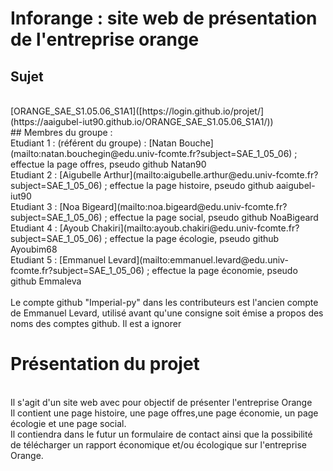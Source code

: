 # Inforange : site web de présentation de l'entreprise orange<br>
## Sujet  
<br>
[ORANGE_SAE_S1.05.06_S1A1]([https://login.github.io/projet/](https://aaigubel-iut90.github.io/ORANGE_SAE_S1.05.06_S1A1/))<br>
## Membres du groupe :
<br>
Etudiant 1 : (référent du groupe) :  [Natan Bouche](mailto:natan.bouchegin@edu.univ-fcomte.fr?subject=SAE_1_05_06) ; effectue la page offres, pseudo github Natan90 <br>
Etudiant 2 : [Aigubelle Arthur](mailto:aigubelle.arthur@edu.univ-fcomte.fr?subject=SAE_1_05_06) ; effectue la page histoire, pseudo github aaigubel-iut90 <br>
Etudiant 3 : [Noa Bigeard](mailto:noa.bigeard@edu.univ-fcomte.fr?subject=SAE_1_05_06) ; effectue la page social, pseudo github NoaBigeard <br>
Etudiant 4 : [Ayoub Chakiri](mailto:ayoub.chakiri@edu.univ-fcomte.fr?subject=SAE_1_05_06) ; effectue la page écologie, pseudo github Ayoubim68 <br>
Etudiant 5 : [Emmanuel Levard](mailto:emmanuel.levard@edu.univ-fcomte.fr?subject=SAE_1_05_06) ; effectue la page économie, pseudo github Emmaleva <br>
<br>
Le compte github "Imperial-py" dans les contributeurs est l'ancien compte de Emmanuel Levard, utilisé avant qu'une consigne soit émise a propos des noms des comptes github. Il est a ignorer <br>

# Présentation du projet<br>
<br>
Il s'agit d'un site web avec pour objectif de présenter l'entreprise Orange<br>
Il contient une page histoire, une page offres,une page économie, un page écologie et une page social.<br>
Il contiendra dans le futur un formulaire de contact ainsi que la possibilité de télécharger un rapport économique et/ou écologique sur l'entreprise Orange.<br>
